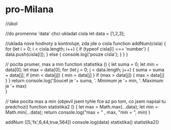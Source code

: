 # pro-Milana
//úkol

//do promenne 'data' chci ukladat cisla
let data = [1,2,3];

//uklada nove hodnoty a kontroluje, zda jde o cisla
function addNum(cisla) {
  for (let i = 0; i < cisla.length; i++) {
    if (typeof cisla[i] === 'number') {
      data.push(cisla[i]);
  } else {
     console.log('pouze cisla');
    }
  }
}

// pocita prumer, max a min
function statistika () {
  let suma = 0;
  let min = data[0];
  let max = data[0];
  for (let j = 0; j < data.length; j++) {
    suma = suma + data[j];
    if (min < data[j]) {
      min = data[j]
    }
    if (max > data[j]) {
      max = data[j]
    }
  }
  return  console.log('Soucet je '+ suma, '. Minimum je '+ min, '. Maximum je '+ max)  
}

// take pocita max a min (objevil jsem tyhle fce az po tom, co jsem napsal tu predchozi)
function statistika2 () {
  let max = Math.max(...data);
  let min = Math.min(...data);
  return console.log("max = " , max, "min = ", min)
}


addNum ([5,'fs',6,44,true,564]) 
console.log(data)
statistika() 
statistika2()
